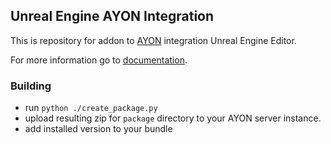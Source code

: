 ## Unreal Engine AYON Integration

This is repository for addon to [AYON](https://ayon.ynput.io/) integration Unreal Engine Editor.

For more information go to [documentation](https://ayon.ynput.io/docs/addon_unreal_artist).

### Building

- run `python ./create_package.py`
- upload resulting zip for `package` directory to your AYON server instance.
- add installed version to your bundle
